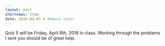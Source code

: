 ```yaml
---
layout: post
shortnews: true
date: 2016-04-07 # Remove later
---
```

Quiz 5 will be Friday, April 8th, 2016 in class.
Working through the problems I sent you should be of great help.
